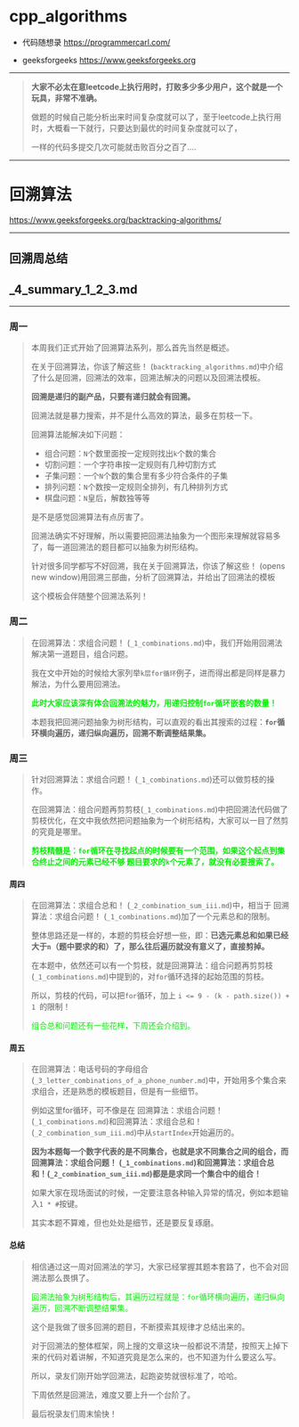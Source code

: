 # cpp_algorithms

* 代码随想录 https://programmercarl.com/

* geeksforgeeks https://www.geeksforgeeks.org

--------------------------------------------------------------------------------
> **大家不必太在意leetcode上执行用时，打败多少多少用户，这个就是一个玩具，非常不准确。**
> 
> 做题的时候自己能分析出来时间复杂度就可以了，至于leetcode上执行用时，大概看一下就行，只要达到最优的时间复杂度就可以了，
> 
> 一样的代码多提交几次可能就击败百分之百了....
--------------------------------------------------------------------------------

# 回溯算法

https://www.geeksforgeeks.org/backtracking-algorithms/

--------------------------------------------------------------------------------

## 回溯周总结

## _4_summary_1_2_3.md

--------------------------------------------------------------------------------


### 周一

>
> 本周我们正式开始了回溯算法系列，那么首先当然是概述。
>
> 在关于回溯算法，你该了解这些！ (`backtracking_algorithms.md`)中介绍了什么是回溯，回溯法的效率，回溯法解决的问题以及回溯法模板。
>
> **回溯是递归的副产品，只要有递归就会有回溯。**
>
> 回溯法就是暴力搜索，并不是什么高效的算法，最多在剪枝一下。
> 
> 
> 回溯算法能解决如下问题：
>
> * 组合问题：`N`个数里面按一定规则找出`k`个数的集合
> * 切割问题：一个字符串按一定规则有几种切割方式
> * 子集问题：一个`N`个数的集合里有多少符合条件的子集
> * 排列问题：`N`个数按一定规则全排列，有几种排列方式
> * 棋盘问题：`N`皇后，解数独等等
>
> 是不是感觉回溯算法有点厉害了。
>
> 回溯法确实不好理解，所以需要把回溯法抽象为一个图形来理解就容易多了，每一道回溯法的题目都可以抽象为树形结构。
>
> 针对很多同学都写不好回溯，我在关于回溯算法，你该了解这些！ (opens new window)用回溯三部曲，分析了回溯算法，并给出了回溯法的模板
>
> 这个模板会伴随整个回溯法系列！
>

### 周二

>
> 在回溯算法：求组合问题！ (`_1_combinations.md`)中，我们开始用回溯法解决第一道题目，组合问题。
> 
> 我在文中开始的时候给大家列举`k层for循环`例子，进而得出都是同样是暴力解法，为什么要用回溯法。
>
> **<font color="gree">此时大家应该深有体会回溯法的魅力，用递归控制`for`循环嵌套的数量！</font>**
> 
>本题我把回溯问题抽象为树形结构，可以直观的看出其搜索的过程：**`for`循环横向遍历，递归纵向遍历，回溯不断调整结果集。**
>
> 



### 周三

>
> 针对回溯算法：求组合问题！ (`_1_combinations.md`)还可以做剪枝的操作。
>
> 在回溯算法：组合问题再剪剪枝(`_1_combinations.md`)中把回溯法代码做了剪枝优化，在文中我依然把问题抽象为一个树形结构，大家可以一目了然剪的究竟是哪里。
>
> **<font color="gree">剪枝精髓是：`for`循环在寻找起点的时候要有一个范围，如果这个起点到集合终止之间的元素已经不够 题目要求的`k`个元素了，就没有必要搜索了。</font>**
>
> 


#### 周四

>
> 在回溯算法：求组合总和！ (`_2_combination_sum_iii.md`)中，相当于 回溯算法：求组合问题！ (`_1_combinations.md`)加了一个元素总和的限制。
>
> 整体思路还是一样的，本题的剪枝会好想一些，即：**已选元素总和如果已经大于`n`（题中要求的和）了，那么往后遍历就没有意义了，直接剪掉。**
>
> 在本题中，依然还可以有一个剪枝，就是回溯算法：组合问题再剪剪枝 (`_1_combinations.md`)中提到的，对`for`循环选择的起始范围的剪枝。
>
> 所以，剪枝的代码，可以把`for`循环，加上 `i <= 9 - (k - path.size()) + 1 `的限制！
>
> <font color="gree">组合总和问题还有一些花样，下周还会介绍到。</font>
> 


#### 周五

> 
> 在回溯算法：电话号码的字母组合 (`_3_letter_combinations_of_a_phone_number.md`)中，开始用多个集合来求组合，还是熟悉的模板题目，但是有一些细节。
> 
> 例如这里for循环，可不像是在 回溯算法：求组合问题！ (`_1_combinations.md`)和回溯算法：求组合总和！(`_2_combination_sum_iii.md`)中从`startIndex`开始遍历的。
>
> **因为本题每一个数字代表的是不同集合，也就是求不同集合之间的组合，而回溯算法：求组合问题！ (`_1_combinations.md`)和回溯算法：求组合总和！(`_2_combination_sum_iii.md`)都是是求同一个集合中的组合！**
> 
> 如果大家在现场面试的时候，一定要注意各种输入异常的情况，例如本题输入`1 * #`按键。
>
> 其实本题不算难，但也处处是细节，还是要反复琢磨。
> 
 



#### 总结

>
> 相信通过这一周对回溯法的学习，大家已经掌握其题本套路了，也不会对回溯法那么畏惧了。
>
> <font color="gree">回溯法抽象为树形结构后，其遍历过程就是：`for`循环横向遍历，递归纵向遍历，回溯不断调整结果集。</font>
>
> 这个是我做了很多回溯的题目，不断摸索其规律才总结出来的。
>
> 对于回溯法的整体框架，网上搜的文章这块一般都说不清楚，按照天上掉下来的代码对着讲解，不知道究竟是怎么来的，也不知道为什么要这么写。
>
> 所以，录友们刚开始学回溯法，起跑姿势就很标准了，哈哈。
>
> 下周依然是回溯法，难度又要上升一个台阶了。
>
> 最后祝录友们周末愉快！
>













